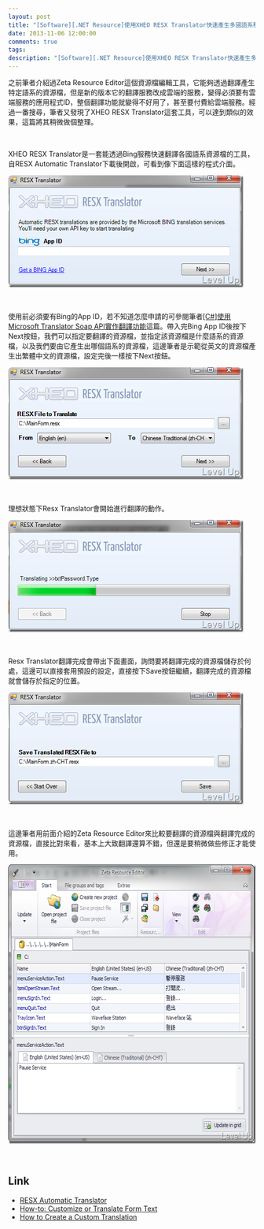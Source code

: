 ```yaml
---
layout: post
title: "[Software][.NET Resource]使用XHEO RESX Translator快速產生多國語系程式的資源檔"
date: 2013-11-06 12:00:00
comments: true
tags: 
description: "[Software][.NET Resource]使用XHEO RESX Translator快速產生多國語系程式的資源檔"
---
```

<p>之前筆者介紹過Zeta Resource Editor這個資源檔編輯工具，它能夠透過翻譯產生特定語系的資源檔，但是新的版本它的翻譯服務改成雲端的服務，變得必須要有雲端服務的應用程式ID，整個翻譯功能就變得不好用了，甚至要付費給雲端服務。經過一番搜尋，筆者又發現了XHEO RESX Translator這套工具，可以達到類似的效果，這篇將其稍微做個整理。</p>  <p> </p>  <p>XHEO RESX Translator是一套能透過Bing服務快速翻譯各國語系資源檔的工具，自RESX Automatic Translator</a>下載後開啟，可看到像下面這樣的程式介面。</p>  <p><a href="http://files.dotblogs.com.tw/larrynung/1204/a82622d0b103_11B47/image_2.png"><img style="border-bottom: 0px; border-left: 0px; border-top: 0px; border-right: 0px" border="0" alt="image" src="\images\posts\2037c9f7-bec4-4342-8370-0cd8ab87e3cd\image_thumb.png" width="479" height="228" /></a> </p>  <p> </p>  <p>使用前必須要有Bing的App ID，若不知道怎麼申請的可參閱筆者<a href="http://www.dotblogs.com.tw/larrynung/archive/2012/01/15/65819.aspx">[C#]使用Microsoft Translator Soap API實作翻譯功能</a>這篇。帶入完Bing App ID後按下Next按鈕，我們可以指定要翻譯的資源檔，並指定該資源檔是什麼語系的資源檔，以及我們要由它產生出哪個語系的資源檔，這邊筆者是示範從英文的資源檔產生出繁體中文的資源檔，設定完後一樣按下Next按鈕。</p>  <p><a href="http://files.dotblogs.com.tw/larrynung/1204/a82622d0b103_11B47/image_4.png"><img style="border-bottom: 0px; border-left: 0px; border-top: 0px; border-right: 0px" border="0" alt="image" src="\images\posts\2037c9f7-bec4-4342-8370-0cd8ab87e3cd\image_thumb_1.png" width="479" height="228" /></a> </p>  <p> </p>  <p>理想狀態下Resx Translator會開始進行翻譯的動作。</p>  <p><a href="http://files.dotblogs.com.tw/larrynung/1204/a82622d0b103_11B47/image_6.png"><img style="border-bottom: 0px; border-left: 0px; border-top: 0px; border-right: 0px" border="0" alt="image" src="\images\posts\2037c9f7-bec4-4342-8370-0cd8ab87e3cd\image_thumb_2.png" width="479" height="228" /></a> </p>  <p> </p>  <p>Resx Translator翻譯完成會帶出下面畫面，詢問要將翻譯完成的資源檔儲存於何處，這邊可以直接套用預設的設定，直接按下Save按鈕繼續，翻譯完成的資源檔就會儲存於指定的位置。</p>  <p><a href="http://files.dotblogs.com.tw/larrynung/1204/a82622d0b103_11B47/image_8.png"><img style="border-bottom: 0px; border-left: 0px; border-top: 0px; border-right: 0px" border="0" alt="image" src="\images\posts\2037c9f7-bec4-4342-8370-0cd8ab87e3cd\image_thumb_3.png" width="479" height="228" /></a></p>  <p> </p>  <p>這邊筆者用前面介紹的Zeta Resource Editor來比較要翻譯的資源檔與翻譯完成的資源檔，直接比對來看，基本上大致翻譯還算不錯，但還是要稍微做些修正才能使用。</p>  <p><a href="http://files.dotblogs.com.tw/larrynung/1204/a82622d0b103_11B47/image_10.png"><img style="border-bottom: 0px; border-left: 0px; border-top: 0px; border-right: 0px" border="0" alt="image" src="\images\posts\2037c9f7-bec4-4342-8370-0cd8ab87e3cd\image_thumb_4.png" width="617" height="567" /></a> </p>  <p> </p>  <h2>Link</h2>  <ul>   <li><a href="http://xheo.com/knowledge-base/deploylx/resx-automatic-translator" target="_blank">RESX Automatic Translator</a></li>    <li><a href="http://xheo.com/knowledge-base/deploylx/licensing/how-to-customize-or-translate-form-text" target="_blank">How-to: Customize or Translate Form Text</a></li>    <li><a href="http://xheo.com/docs/dlxl/5/html/developers%20guide/advanced%20licensing/how%20to%20create%20a%20custom%20translation.html" target="_blank">How to Create a Custom Translation</li> </ul>